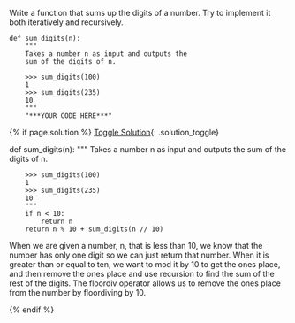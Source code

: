 Write a function that sums up the digits of a number. Try to implement it both iteratively and recursively.

    def sum_digits(n):
        """
        Takes a number n as input and outputs the 
        sum of the digits of n.
        
        >>> sum_digits(100)
        1
        >>> sum_digits(235)
        10
        """
        "***YOUR CODE HERE***"

{% if page.solution %}
[Toggle Solution](#solution){: .solution_toggle}

<div class="solution" markdown="1">
    def sum_digits(n):
        """
        Takes a number n as input and outputs the 
        sum of the digits of n.
        
        >>> sum_digits(100)
        1
        >>> sum_digits(235)
        10
        """
        if n < 10:
            return n
        return n % 10 + sum_digits(n // 10)

When we are given a number, n, that is less than 10, we know that the number has only one digit so we can just return that number. When it is greater than or equal to ten, we want to mod it by 10 to get the ones place, and then remove the ones place and use recursion to find the sum of the rest of the digits. The floordiv operator allows us to remove the ones place from the number by floordiving by 10.
</div>
{% endif %}